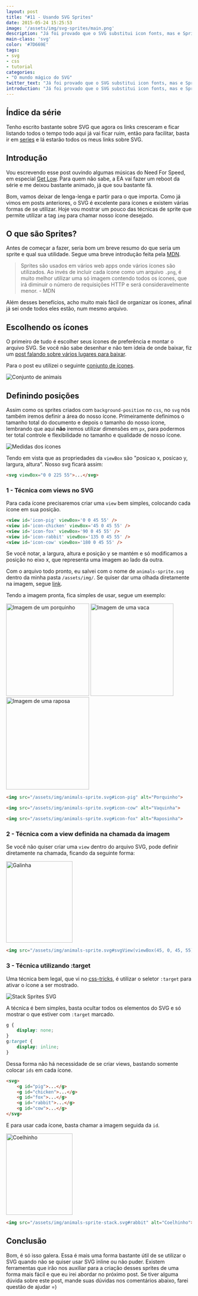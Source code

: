 ```yaml
---
layout: post
title: "#11 - Usando SVG Sprites"
date: 2015-05-24 15:25:53
image: '/assets/img/svg-sprites/main.png'
description: "Já foi provado que o SVG substitui icon fonts, mas e Sprites? Aprenda a utilizar essa técnica com SVG de várias formas."
main-class: 'svg'
color: '#7D669E'
tags:
- svg
- css
- tutorial
categories:
- "O mundo mágico do SVG"
twitter_text: "Já foi provado que o SVG substitui icon fonts, mas e Sprites? Aprenda as técnicas de como usar."
introduction: "Já foi provado que o SVG substitui icon fonts, mas e Sprites? Aprenda como utilizar essa técnica com SVG de várias formas."
---
```


## Índice da série

Tenho escrito bastante sobre SVG que agora os links cresceram e ficar listando todos o tempo todo aqui já vai ficar ruim, então para facilitar, basta ir em [series](http://willianjusten.com.br/series/) e lá estarão todos os meus links sobre SVG.

## Introdução

Vou escrevendo esse post ouvindo algumas músicas do Need For Speed, em especial [Get Low](https://open.spotify.com/track/0r2Bul2NuCViraT2zX1l5j). Para quem não sabe, a EA vai fazer um reboot da série e me deixou bastante animado, já que sou bastante fã.

Bom, vamos deixar de lenga-lenga e partir para o que importa. Como já vimos em posts anteriores, o SVG é excelente para ícones e existem várias formas de se utilizar. Hoje vou mostrar um pouco das técnicas de sprite que permite utilizar a tag `img` para chamar nosso ícone desejado.

## O que são Sprites?

Antes de começar a fazer, seria bom um breve resumo do que seria um sprite e qual sua utilidade. Segue uma breve introdução feita pela [MDN](https://developer.mozilla.org/en-US/docs/Web/Guide/CSS/CSS_Image_Sprites).

> Sprites são usados em vários web apps onde vários ícones são utilizados. Ao invés de incluir cada ícone como um arquivo `.png`, é muito melhor utilizar uma só imagem contendo todos os ícones, que irá diminuir o número de requisições HTTP e será consideravelmente menor. - MDN

Além desses benefícios, acho muito mais fácil de organizar os ícones, afinal já sei onde todos eles estão, num mesmo arquivo.

## Escolhendo os ícones

O primeiro de tudo é escolher seus ícones de preferência e montar o arquivo SVG. Se você não sabe desenhar e não tem ideia de onde baixar, fiz um [post falando sobre vários lugares para baixar](http://willianjusten.com.br/onde-baixar-svg/).

Para o post eu utilizei o seguinte [conjunto de ícones](http://br.freepik.com/vetores-gratis/animais-vector-set-plana_715458.htm).

![Conjunto de animais](/assets/img/svg-sprites/sprites.png)

## Definindo posições

Assim como os sprites criados com `background-position` no `css`, no `svg` nós também iremos definir a área do nosso ícone. Primeiramente definimos o tamanho total do documento e depois o tamanho do nosso ícone, lembrando que aqui **não** iremos utilizar dimensões em `px`, para podermos ter total controle e flexibilidade no tamanho e qualidade de nosso ícone.

![Medidas dos ícones](/assets/img/svg-sprites/sprites-medidas.png)

Tendo em vista que as propriedades da `viewBox` são "posicao x, posicao y, largura, altura". Nosso svg ficará assim:

```html
<svg viewBox="0 0 225 55">...</svg>
```

### 1 - Técnica com views no SVG

Para cada ícone precisaremos criar uma `view` bem simples, colocando cada ícone em sua posição.

```html
<view id='icon-pig' viewBox='0 0 45 55' />
<view id='icon-chicken' viewBox='45 0 45 55' />
<view id='icon-fox' viewBox='90 0 45 55' />
<view id='icon-rabbit' viewBox='135 0 45 55' />
<view id='icon-cow' viewBox='180 0 45 55' />
```

Se você notar, a largura, altura e posição y se mantém e só modificamos a posição no eixo x, que representa uma imagem ao lado da outra.

Com o arquivo todo pronto, eu salvei com o nome de `animals-sprite.svg` dentro da minha pasta `/assets/img/`. Se quiser dar uma olhada diretamente na imagem, segue [link](http://willianjusten.com.br/assets/img/animals-sprite.svg).

Tendo a imagem pronta, fica simples de usar, segue um exemplo:

<style>
	.animal {
		width: 180px;
		height: 220px;
	}
	.animais {
		width: 225px;
		height: 250px;
		display: inline-block !important;
	}
</style>

<img class="animais" alt="Imagem de um porquinho" src="/assets/img/animals-sprite.svg#icon-pig">
<img class="animais" alt="Imagem de uma vaca" src="/assets/img/animals-sprite.svg#icon-cow">
<img class="animais" alt="Imagem de uma raposa" src="/assets/img/animals-sprite.svg#icon-fox">

```html
<img src="/assets/img/animals-sprite.svg#icon-pig" alt="Porquinho">

<img src="/assets/img/animals-sprite.svg#icon-cow" alt="Vaquinha">

<img src="/assets/img/animals-sprite.svg#icon-fox" alt="Raposinha">
```

### 2 - Técnica com a view definida na chamada da imagem

Se você não quiser criar uma `view` dentro do arquivo SVG, pode definir diretamente na chamada, ficando da seguinte forma:

<img class="animal" src="/assets/img/animals-sprite.svg#svgView(viewBox(45, 0, 45, 55))" alt="Galinha">

```html
<img src="/assets/img/animals-sprite.svg#svgView(viewBox(45, 0, 45, 55))" alt="Galinha">
```

### 3 - Técnica utilizando :target

Uma técnica bem legal, que vi no [css-tricks](https://css-tricks.com/svg-fragment-identifiers-work/), é utilizar o seletor `:target` para ativar o ícone a ser mostrado.

![Stack Sprites SVG](https://css-tricks.com/wp-content/uploads/2014/11/layers.gif)

A técnica é bem simples, basta ocultar todos os elementos do SVG e só mostrar o que estiver com `:target` marcado.

```css
g {
	display: none;
}
g:target {
	display: inline;
}
```

Dessa forma não há necessidade de se criar views, bastando somente colocar `ids` em cada ícone.

```html
<svg>
	<g id="pig">...</g>
	<g id="chicken">...</g>
	<g id="fox">...</g>
	<g id="rabbit">...</g>
	<g id="cow">...</g>
</svg>
```

E para usar cada ícone, basta chamar a imagem seguida da `id`.

<img class="animal" src="http://willianjusten.com.br/assets/img/animals-sprite-stack.svg#rabbit" alt="Coelhinho">

```html
<img src="/assets/img/animals-sprite-stack.svg#rabbit" alt="Coelhinho">
```

## Conclusão

Bom, é só isso galera. Essa é mais uma forma bastante útil de se utilizar o SVG quando não se quiser usar SVG inline ou não puder. Existem ferramentas que irão nos auxiliar para a criação desses sprites de uma forma mais fácil e que eu irei abordar no próximo post. Se tiver alguma dúvida sobre este post, mande suas dúvidas nos comentários abaixo, farei questão de ajudar =)

